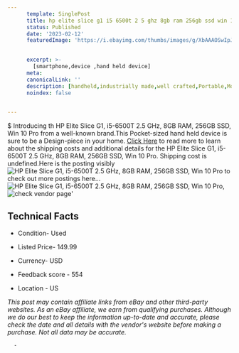 ```yaml
---
      template: SinglePost
      title: hp elite slice g1 i5 6500t 2 5 ghz 8gb ram 256gb ssd win 10 pro
      status: Published
      date: '2023-02-12'
      featuredImage: 'https://i.ebayimg.com/thumbs/images/g/XbAAAOSwIpJjCpiT/s-l225.jpg'
       

      excerpt: >-
        [smartphone,device ,hand held device]
      meta:
      canonicalLink: ''
      description: [handheld,industrially made,well crafted,Portable,Mobile,Compact,Convenient,Lightweight,Maneuverable,Man-portable,Miniature,Carriable,Hand-held,Light,Holdable,Transportable,Mobile device,Pocket-sized,On-the-go,Wireless,Cordless,Compact size,Convenient size, smartphone,device ,hand held device]
      noindex: false
      

---
```

$
      Introducing th HP Elite Slice G1, i5-6500T 2.5 GHz, 8GB RAM, 256GB SSD, Win 10 Pro from a well-known brand.This Pocket-sized hand held device is sure to be a Design-piece in your home. [Click Here](https://www.ebay.com/itm/265854231997?hash=item3de625a5bd%3Ag%3AXbAAAOSwIpJjCpiT&mkevt=1&mkcid=1&mkrid=711-53200-19255-0&campid=%253CePNCampaignId%253E&customid=%253CreferenceId%253E&toolid=10049) to read more to learn about the shipping costs and additional details for the HP Elite Slice G1, i5-6500T 2.5 GHz, 8GB RAM, 256GB SSD, Win 10 Pro. Shipping cost is undefined.Here is the posting visibly ![HP Elite Slice G1, i5-6500T 2.5 GHz, 8GB RAM, 256GB SSD, Win 10 Pro](https://i.ebayimg.com/thumbs/images/g/XbAAAOSwIpJjCpiT/s-l225.jpg) to check out more postings here... ![HP Elite Slice G1, i5-6500T 2.5 GHz, 8GB RAM, 256GB SSD, Win 10 Pro](https://i.ebayimg.com/images/g/XbAAAOSwIpJjCpiT/s-l1600.jpg), ![check vendor page](https://origin-galleryplus.ebayimg.com/ws/web/265854231997_2_0_1/225x225.jpg,https://origin-galleryplus.ebayimg.com/ws/web/265854231997_3_0_1/225x225.jpg,https://origin-galleryplus.ebayimg.com/ws/web/265854231997_4_0_1/225x225.jpg,https://origin-galleryplus.ebayimg.com/ws/web/265854231997_5_0_1/225x225.jpg,https://origin-galleryplus.ebayimg.com/ws/web/265854231997_6_0_1/225x225.jpg,https://origin-galleryplus.ebayimg.com/ws/web/265854231997_7_0_1/225x225.jpg)'

      

 ## Technical Facts 



     
      

 - Condition- Used 


      

 - Listed Price- 149.99 


      

 - Currency- USD 


      

 - Feedback score - 554 


      

 - Location - US 


      
      

 *_This post may contain affiliate links from eBay and other third-party websites. As an eBay affiliate, we earn from qualifying purchases. Although we do our best to keep the information up-to-date and accurate, please check the date and all details with the vendor's website before making a purchase. Not all data may be accurate._*




      -

